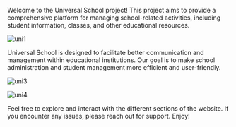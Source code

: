 Welcome to the Universal School project! This project aims to provide a comprehensive platform for managing school-related activities, including student information, classes, and other educational resources. 

![uni1](https://github.com/moezeddinetahar/universal-school/assets/161537222/436b0b94-8313-42b2-b53b-dca594c112f0)

Universal School is designed to facilitate better communication and management within educational institutions. Our goal is to make school administration and student management more efficient and user-friendly. 

![uni3](https://github.com/moezeddinetahar/universal-school/assets/161537222/6e70a7f8-16d3-48cf-acef-278d8cba7c01)

![uni4](https://github.com/moezeddinetahar/universal-school/assets/161537222/8bddb313-9979-4117-928d-33d8e4a01d74)

Feel free to explore and interact with the different sections of the website. If you encounter any issues, please reach out for support. Enjoy!
